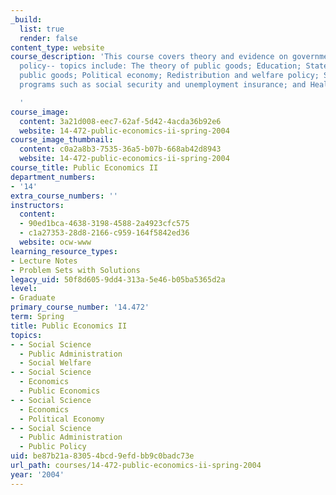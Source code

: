 ```yaml
---
_build:
  list: true
  render: false
content_type: website
course_description: 'This course covers theory and evidence on government expenditure
  policy-- topics include: The theory of public goods; Education; State and local
  public goods; Political economy; Redistribution and welfare policy; Social insurance
  programs such as social security and unemployment insurance; and Health care policy.

  '
course_image:
  content: 3a21d008-eec7-62af-5d42-4acda36b92e6
  website: 14-472-public-economics-ii-spring-2004
course_image_thumbnail:
  content: c0a2a8b3-7535-36a5-b07b-668ab42d8943
  website: 14-472-public-economics-ii-spring-2004
course_title: Public Economics II
department_numbers:
- '14'
extra_course_numbers: ''
instructors:
  content:
  - 90ed1bca-4638-3198-4588-2a4923cfc575
  - c1a27353-28d8-2166-c959-164f5842ed36
  website: ocw-www
learning_resource_types:
- Lecture Notes
- Problem Sets with Solutions
legacy_uid: 50f8d605-9dd4-313a-5e46-b05ba5365d2a
level:
- Graduate
primary_course_number: '14.472'
term: Spring
title: Public Economics II
topics:
- - Social Science
  - Public Administration
  - Social Welfare
- - Social Science
  - Economics
  - Public Economics
- - Social Science
  - Economics
  - Political Economy
- - Social Science
  - Public Administration
  - Public Policy
uid: be87b21a-8305-4bcd-9efd-bb9c0badc73e
url_path: courses/14-472-public-economics-ii-spring-2004
year: '2004'
---
```


